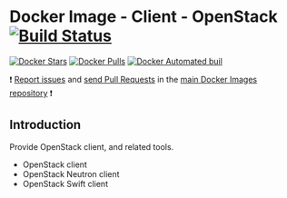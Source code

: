 # Docker Image - Client - OpenStack [![Build Status](https://travis-ci.org/manala/docker-image-client-openstack.svg?branch=master)](https://travis-ci.org/manala/docker-image-client-openstack)

[![Docker Stars](https://img.shields.io/docker/stars/manala/client-openstack.svg)]()
[![Docker Pulls](https://img.shields.io/docker/pulls/manala/client-openstack.svg)]()
[![Docker Automated buil](https://img.shields.io/docker/automated/manala/client-openstack.svg)]()

:exclamation: [Report issues](https://github.com/manala/docker-images/issues) and [send Pull Requests](https://github.com/manala/docker-images/pulls) in the [main Docker Images repository](https://github.com/manala/docker-images) :exclamation:

## Introduction

Provide OpenStack client, and related tools.

- OpenStack client
- OpenStack Neutron client
- OpenStack Swift client
